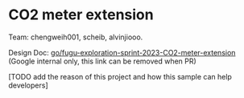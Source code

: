 # CO2 meter extension

Team: chengweih001, scheib, alvinjiooo.

Design Doc: [go/fugu-exploration-sprint-2023-CO2-meter-extension](https://docs.google.com/document/d/1GX98Vfve1EvQ5BUajh4XE63-3PakTfxnZf_kKnl3U8o/edit?resourcekey=0-g2tQqNx2aKTYQRfXKHo9cA#) (Google internal only, this link can be removed when PR)

[TODO add the reason of this project and how this sample can help developers]
